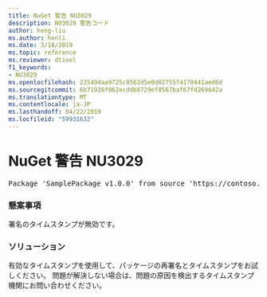 ```yaml
---
title: NuGet 警告 NU3029
description: NU3029 警告コード
author: heng-liu
ms.author: henli
ms.date: 3/18/2019
ms.topic: reference
ms.reviewer: dtivel
f1_keywords:
- NU3029
ms.openlocfilehash: 235494aa9725c8562d5e0d02755f4170441aed6d
ms.sourcegitcommit: 6b71926f062ecddb8729ef8567baf67fd269642a
ms.translationtype: MT
ms.contentlocale: ja-JP
ms.lasthandoff: 04/22/2019
ms.locfileid: "59931632"
---
```

# <a name="nuget-warning-nu3029"></a>NuGet 警告 NU3029

<pre>Package 'SamplePackage v1.0.0' from source 'https://contoso.com/index.json': The timestamp signature is invalid.</pre>

### <a name="issue"></a>懸案事項

署名のタイムスタンプが無効です。


### <a name="solution"></a>ソリューション

有効なタイムスタンプを使用して、パッケージの再署名とタイムスタンプをお試しください。 問題が解決しない場合は、問題の原因を検出するタイムスタンプ機関にお問い合わせください。